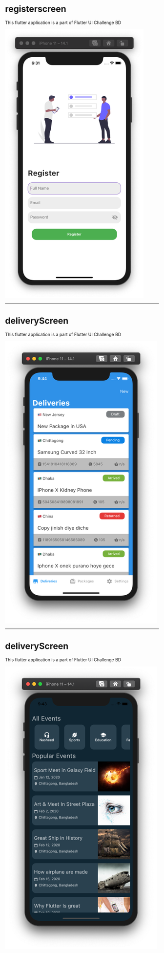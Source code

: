 # registerscreen

This flutter application is a part of Flutter UI Challenge BD

<img src="docs/screenshot1.png" alt="Screenshot of the App">

<hr>

# deliveryScreen

This flutter application is a part of Flutter UI Challenge BD

<img src="docs/screenshot2.png" alt="Screenshot of the App">

<hr>

# deliveryScreen

This flutter application is a part of Flutter UI Challenge BD

<img src="docs/screenshot3.png" alt="Screenshot of the App">




